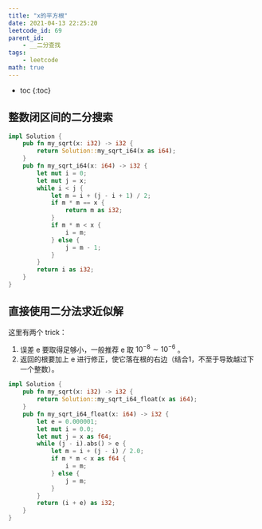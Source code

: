 ```yaml
---
title: "x的平方根"
date: 2021-04-13 22:25:20
leetcode_id: 69
parent_id:
    - __二分查找
tags:
    - leetcode
math: true
---
```


* toc
{:toc}

## 整数闭区间的二分搜索

```rust
impl Solution {
    pub fn my_sqrt(x: i32) -> i32 {
        return Solution::my_sqrt_i64(x as i64);
    }
    pub fn my_sqrt_i64(x: i64) -> i32 {
        let mut i = 0;
        let mut j = x;
        while i < j {
            let m = i + (j - i + 1) / 2;
            if m * m == x {
                return m as i32;
            }
            if m * m < x {
                i = m;
            } else {
                j = m - 1;
            }
        }
        return i as i32;
    }
}

```

## 直接使用二分法求近似解

这里有两个 trick：
1. 误差 e 要取得足够小，一般推荐 e 取 $10^{-8}\sim10^{-6}$ 。
2. 返回的根要加上 e 进行修正，使它落在根的右边（结合1，不至于导致越过下一个整数）。

```rust
impl Solution {
    pub fn my_sqrt(x: i32) -> i32 {
        return Solution::my_sqrt_i64_float(x as i64);
    }
    pub fn my_sqrt_i64_float(x: i64) -> i32 {
        let e = 0.000001;
        let mut i = 0.0;
        let mut j = x as f64;
        while (j - i).abs() > e {
            let m = i + (j - i) / 2.0;
            if m * m < x as f64 {
                i = m;
            } else {
                j = m;
            }
        }
        return (i + e) as i32;
    }
}
```